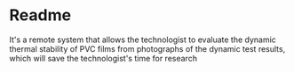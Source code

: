 # Readme
It's a remote system that allows the technologist to evaluate the dynamic thermal stability of PVC films from photographs of the dynamic test results, which will save the technologist's time for research